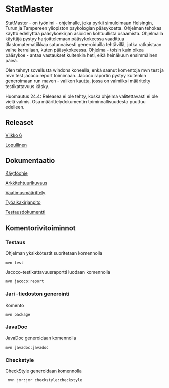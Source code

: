 # StatMaster

StatMaster - on työnimi - ohjelmalle, joka pyrkii simuloimaan Helsingin, Turun ja Tampereen yliopiston psykologian pääsykoetta. Ohjelman tehokas käyttö edellyttää pääsykoekirjan asioiden kohtuullista osaamista. Ohjelmalla käyttäjä pystyy harjoittelemaan pääsykokeessa vaadittua tilastomatematiikkaa satunnaisesti generoiduilla tehtävillä, jotka ratkaistaan vaihe kerrallaan, kuten pääsykokeessa. Ohjelma - toisin kuin oikea pääsykoe - antaa vastaukset kuitenkin heti, eikä heinäkuun ensimmäinen päivä. 

Olen tehnyt sovellusta windons koneella, enkä saanut komentoja mvn test ja mvn test jacoco:report toimimaan. 
Jacoco raportin pystyy kuitenkin generoimaan run maven - valikon kautta, jossa on valmiiksi määritelty testikattavuus käsky. 

Huomautus 24.4: Releasea ei ole tehty, koska ohjelma valitettavasti ei ole vielä valmis. Osa määrittelydokumentin toiminnallisuudesta puuttuu edelleen. 

## Releaset
[Viikko 6](https://github.com/osxosxos/otm-harjoitustyo/releases/tag/viikko5)

[Lopullinen](https://github.com/osxosxos/otm-harjoitustyo/releases/tag/Lopullinen)

## Dokumentaatio

[Käyttöohje](https://github.com/osxosxos/otm-harjoitustyo/blob/master/SovellusDokumentaatio/K%C3%A4ytt%C3%B6ohje.md)

[Arkkitehtuurikuvaus](https://github.com/osxosxos/otm-harjoitustyo/blob/master/SovellusDokumentaatio/Arkkitehtuuri.md)

[Vaatimusmäärittely](https://github.com/osxosxos/otm-harjoitustyo/blob/master/SovellusDokumentaatio/Vaatimusm%C3%A4%C3%A4rittely.md)

[Työaikakirjanpito](https://github.com/osxosxos/otm-harjoitustyo/blob/master/SovellusDokumentaatio/Ty%C3%B6aikakirjanpito.md)

[Testausdokumentti](https://github.com/osxosxos/otm-harjoitustyo/blob/master/SovellusDokumentaatio/Testaus.md)

## Komentorivitoiminnot

### Testaus

Ohjelman yksikkötestit suoritetaan komennolla

```
mvn test
```

Jacoco-testikattavuusraportti luodaan komennolla

```
mvn jacoco:report
```

### Jari -tiedoston generointi

Komento

```
mvn package
```

### JavaDoc

JavaDoc generoidaan komennolla

```
mvn javadoc:javadoc
```

### Checkstyle

CheckStyle generoidaan komennolla

```
 mvn jxr:jxr checkstyle:checkstyle
```
